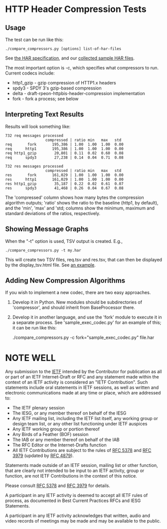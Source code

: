 
HTTP Header Compression Tests
=============================

Usage
-----

The test can be run like this:

    ./compare_compressors.py [options] list-of-har-files

See [the HAR specification](http://www.softwareishard.com/blog/har-12-spec/), 
and our [collected sample HAR files](https://github.com/http2/http_samples).

The most important option is -c, which specifies what compressors to run.
Current codecs include:

* http1_gzip - gzip compression of HTTP1.x headers
* spdy3 - SPDY 3's gzip-based compression
* delta - draft-rpeon-httpbis-header-compression implementation
* fork - fork a process; see below

Interpreting Text Results
-------------------------

Results will look something like:

    732 req messages processed
                      compressed | ratio min   max   std
    req       fork       195,386 | 1.00  1.00  1.00  0.00
    req      http1       195,386 | 1.00  1.00  1.00  0.00
    req http1_gzip        20,801 | 0.11  0.02  0.60  0.08
    req      spdy3        27,238 | 0.14  0.04  0.71  0.08

    732 res messages processed
                      compressed | ratio min   max   std
    res       fork       161,029 | 1.00  1.00  1.00  0.00
    res      http1       161,029 | 1.00  1.00  1.00  0.00
    res http1_gzip        35,187 | 0.22  0.02  0.61  0.07
    res      spdy3        41,468 | 0.26  0.04  0.67  0.08

The 'compressed' column shows how many bytes the compression algorithm
outputs; 'ratio' shows the ratio to the baseline (http1, by default), and the
'min', 'max' and 'std; columns show the minimum, maximum and standard
deviations of the ratios, respectively.


Showing Message Graphs
----------------------

When the "-t" option is used, TSV output is created. E.g.,

    ./compare_compressors.py -t my.har

This will create two TSV files, req.tsv and res.tsv, that can then be
displayed by the display_tsv.html file. See [an
example](http://http2.github.com/compression-test/).


Adding New Compression Algorithms
---------------------------------

If you wish to implement a new codec, there are two easy approaches.

1) Develop it in Python. New modules should be subdirectories of 
'compressor', and should inherit from BaseProcessor there.

2) Develop it in another language, and use the 'fork' module to execute
it in a separate process. See 'sample_exec_codec.py' for an example of this; 
it can be run like this:

    ./compare_compressors.py -c fork="sample_exec_codec.py" file.har



NOTE WELL
=========

Any submission to the [IETF](http://www.ietf.org/) intended by the Contributor
for publication as all or part of an IETF Internet-Draft or RFC and any
statement made within the context of an IETF activity is considered an "IETF
Contribution". Such statements include oral statements in IETF sessions, as
well as written and electronic communications made at any time or place, which
are addressed to:

 * The IETF plenary session
 * The IESG, or any member thereof on behalf of the IESG
 * Any IETF mailing list, including the IETF list itself, any working group 
   or design team list, or any other list functioning under IETF auspices
 * Any IETF working group or portion thereof
 * Any Birds of a Feather (BOF) session
 * The IAB or any member thereof on behalf of the IAB
 * The RFC Editor or the Internet-Drafts function
 * All IETF Contributions are subject to the rules of 
   [RFC 5378](http://tools.ietf.org/html/rfc5378) and 
   [RFC 3979](http://tools.ietf.org/html/rfc3979) 
   (updated by [RFC 4879](http://tools.ietf.org/html/rfc4879)).

Statements made outside of an IETF session, mailing list or other function,
that are clearly not intended to be input to an IETF activity, group or
function, are not IETF Contributions in the context of this notice.

Please consult [RFC 5378](http://tools.ietf.org/html/rfc5378) and [RFC 
3979](http://tools.ietf.org/html/rfc3979) for details.

A participant in any IETF activity is deemed to accept all IETF rules of
process, as documented in Best Current Practices RFCs and IESG Statements.

A participant in any IETF activity acknowledges that written, audio and video
records of meetings may be made and may be available to the public.

